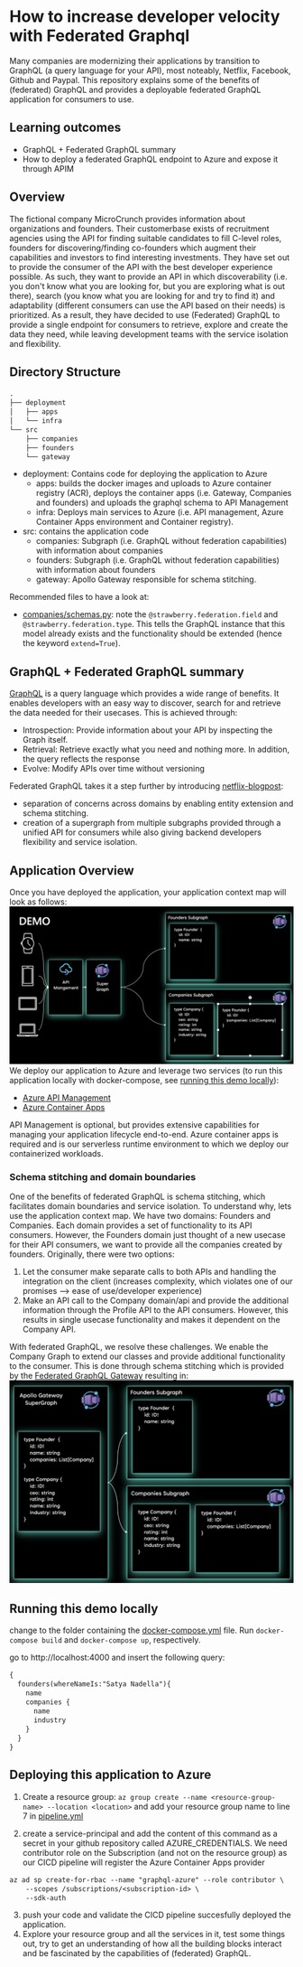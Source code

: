 # How to increase developer velocity with Federated Graphql

Many companies are modernizing their applications by transition to GraphQL (a query language for your API), most noteably, Netflix, Facebook, Github and Paypal. This repository explains some of the benefits of (federated) GraphQL and provides a deployable federated GraphQL application for consumers to use.

## Learning outcomes

- GraphQL + Federated GraphQL summary
- How to deploy a federated GraphQL endpoint to Azure and expose it through APIM

## Overview

The fictional company MicroCrunch provides information about organizations and founders.
Their customerbase exists of recruitment agencies using the API for finding suitable candidates to fill C-level roles, founders for discovering/finding co-founders which augment their capabilities and investors to find interesting investments. They have set out to provide the consumer of the API with the best developer experience possible. As such, they want to provide an API in which discoverability (i.e. you don't know what you are looking for, but you are exploring what is out there), search (you know what you are looking for and try to find it) and adaptability (different consumers can use the API based on their needs) is prioritized. As a result, they have decided to use (Federated) GraphQL to provide a single endpoint for consumers to retrieve, explore and create the data they need, while leaving development teams with the service isolation and flexibility.

## Directory Structure

```
.
├── deployment
│   ├── apps
│   └── infra
└── src
    ├── companies
    ├── founders
    └── gateway

```

- deployment: Contains code for deploying the application to Azure
  - apps: builds the docker images and uploads to Azure container registry (ACR), deploys the container apps (i.e. Gateway, Companies and founders) and uploads the graphql schema to API Management
  - infra: Deploys main services to Azure (i.e. API management, Azure Container Apps environment and Container registry).
- src: contains the application code
  - companies: Subgraph (i.e. GraphQL without federation capabilities) with information about companies
  - founders: Subgraph (i.e. GraphQL without federation capabilities) with information about founders
  - gateway: Apollo Gateway responsible for schema stitching.

Recommended files to have a look at:

- [companies/schemas.py](./src/companies/schemas.py): note the `@strawberry.federation.field` and `@strawberry.federation.type`. This tells the GraphQL instance that this model already exists and the functionality should be extended (hence the keyword `extend=True`).

## GraphQL + Federated GraphQL summary

[GraphQL](https://graphql.org/) is a query language which provides a wide range of benefits. It enables developers with an easy way to discover, search for and retrieve the data needed for their usecases. This is achieved through:

- Introspection: Provide information about your API by inspecting the Graph itself.
- Retrieval: Retrieve exactly what you need and nothing more. In addition, the query reflects the response
- Evolve: Modify APIs over time without versioning

Federated GraphQL takes it a step further by introducing [netflix-blogpost](https://netflixtechblog.com/how-netflix-scales-its-api-with-graphql-federation-part-1-ae3557c187e2):

- separation of concerns across domains by enabling entity extension and schema stitching.
- creation of a supergraph from multiple subgraphs provided through a unified API for consumers while also giving backend developers flexibility and service isolation.

## Application Overview

Once you have deployed the application, your application context map will look as follows:
![context map](./assets/context_map.png)
We deploy our application to Azure and leverage two services (to run this application locally with docker-compose, see [running this demo locally](#running-this-demo-locally)):

- [Azure API Management](https://azure.microsoft.com/en-us/services/api-management/#overview)
- [Azure Container Apps](https://azure.microsoft.com/en-us/services/container-apps/)

API Management is optional, but provides extensive capabilities for managing your application lifecycle end-to-end. Azure container apps is required and is our serverless runtime environment to which we deploy our containerized workloads.

### Schema stitching and domain boundaries

One of the benefits of federated GraphQL is schema stitching, which facilitates domain boundaries and service isolation. To understand why, lets use the application context map. We have two domains: Founders and Companies. Each domain provides a set of functionality to its API consumers. However, the Founders domain just thought of a new usecase for their API consumers, we want to provide all the companies created by founders. Originally, there were two options:

1. Let the consumer make separate calls to both APIs and handling the integration on the client (increases complexity, which violates one of our promises --> ease of use/developer experience)
2. Make an API call to the Company domain/api and provide the additional information through the Profile API to the API consumers. However, this results in single usecase functionality and makes it dependent on the Company API.

With federated GraphQL, we resolve these challenges. We enable the Company Graph to extend our classes and provide additional functionality to the consumer. This is done through schema stitching which is provided by the [Federated GraphQL Gateway](https://www.apollographql.com/docs/federation/) resulting in: ![Figure 2](./assets/schema_stitching.png)

## Running this demo locally

change to the folder containing the [docker-compose.yml](./src/docker-compose.yml) file. Run `docker-compose build` and `docker-compose up`, respectively.

go to http://localhost:4000 and insert the following query:

```
{
  founders(whereNameIs:"Satya Nadella"){
    name
    companies {
      name
      industry
    }
  }
}

```

## Deploying this application to Azure

1. Create a resource group:
   `az group create --name <resource-group-name> --location <location>` and add your resource group name to line 7 in [pipeline.yml](./.github/workflows/pipeline.yml)

2. create a service-principal and add the content of this command as a secret in your github
   repository called AZURE_CREDENTIALS. We need contributor role on the Subscription (and not on the resource group) as our CICD pipeline will register the Azure Container Apps provider

```
az ad sp create-for-rbac --name "graphql-azure" --role contributor \
    --scopes /subscriptions/<subscription-id> \
    --sdk-auth
```

3. push your code and validate the CICD pipeline succesfully deployed the application.
4. Explore your resource group and all the services in it, test some things out, try to get an understanding of how all the building blocks interact and be fascinated by the capabilities of (federated) GraphQL.
